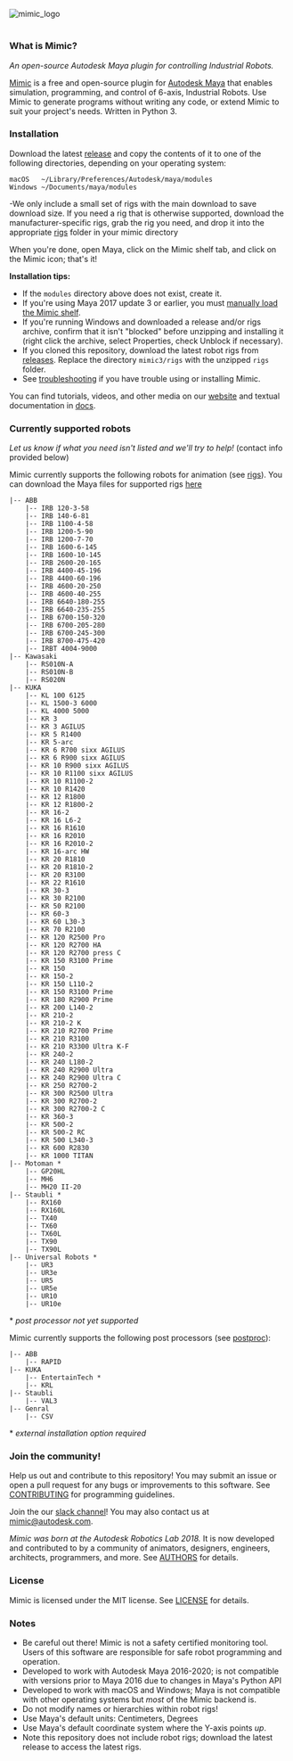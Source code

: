 

![mimic_logo](mimic3/logos/mimic_logo_web.gif)

#

### What is Mimic?

*An open-source Autodesk Maya plugin for controlling Industrial Robots.*

[Mimic](https://www.mimicformaya.com/) is a free and open-source plugin for [Autodesk Maya](https://www.autodesk.com/products/maya/overview) that enables simulation, programming, and control of 6-axis, Industrial Robots. Use Mimic to generate programs without writing any code, or extend Mimic to suit your project's needs. Written in Python 3.


### Installation

Download the latest [release](https://github.com/AutodeskRoboticsLab/Mimic/releases) and copy the contents of it to one of the following directories, depending on your operating system:
```
macOS   ~/Library/Preferences/Autodesk/maya/modules
Windows ~/Documents/maya/modules
```

-We only include a small set of rigs with the main download to save download size. If you need a rig that is otherwise supported, download the manufacturer-specific rigs, grab the rig you need, and drop it into the appropriate [rigs](mimic3/rigs) folder in your mimic directory

When you're done, open Maya, click on the Mimic shelf tab, and click on the Mimic icon; that's it!

**Installation tips:**

- If the `modules` directory above does not exist, create it.
- If you're using Maya 2017 update 3 or earlier, you must [manually load the Mimic shelf](https://youtu.be/bc3SqEXcE5Q?t=1m46s).
- If you're running Windows and downloaded a release and/or rigs archive,  confirm that it isn't "blocked" before unzipping and installing it (right click the archive, select Properties, check Unblock if necessary).
- If you cloned this repository, download the latest robot rigs from  [releases](https://github.com/AutodeskRoboticsLab/Mimic/releases). 
Replace the directory `mimic3/rigs`  with the unzipped `rigs` folder.
- See [troubleshooting](mimic3/docs/troubleshooting.md) if you have trouble  using or installing Mimic.

You can find tutorials, videos, and other media on our [website](https://www.mimicformaya.com/) and textual documentation in [docs](mimic3/docs).


### Currently supported robots

*Let us know if what you need isn't listed and we'll try to help!*
(contact info provided below)

Mimic currently supports the following robots for animation (see [rigs](mimic3/rigs)). You can download the Maya files for supported rigs [here](https://www.dropbox.com/sh/o9se8r87mii8glg/AACWWca7P0ccETUZrShZOtMqa?dl=0)

```
|-- ABB
    |-- IRB 120-3-58
    |-- IRB 140-6-81
    |-- IRB 1100-4-58
    |-- IRB 1200-5-90
    |-- IRB 1200-7-70
    |-- IRB 1600-6-145
    |-- IRB 1600-10-145
    |-- IRB 2600-20-165
    |-- IRB 4400-45-196
    |-- IRB 4400-60-196
    |-- IRB 4600-20-250
    |-- IRB 4600-40-255
    |-- IRB 6640-180-255
    |-- IRB 6640-235-255
    |-- IRB 6700-150-320
    |-- IRB 6700-205-280
    |-- IRB 6700-245-300
    |-- IRB 8700-475-420
    |-- IRBT 4004-9000
|-- Kawasaki
    |-- RS010N-A
    |-- RS010N-B
    |-- RS020N
|-- KUKA
    |-- KL 100 6125
    |-- KL 1500-3 6000
    |-- KL 4000 5000
    |-- KR 3
    |-- KR 3 AGILUS
    |-- KR 5 R1400
    |-- KR 5-arc
    |-- KR 6 R700 sixx AGILUS
    |-- KR 6 R900 sixx AGILUS
    |-- KR 10 R900 sixx AGILUS
    |-- KR 10 R1100 sixx AGILUS
    |-- KR 10 R1100-2
    |-- KR 10 R1420
    |-- KR 12 R1800
    |-- KR 12 R1800-2
    |-- KR 16-2
    |-- KR 16 L6-2
    |-- KR 16 R1610
    |-- KR 16 R2010
    |-- KR 16 R2010-2
    |-- KR 16-arc HW
    |-- KR 20 R1810
    |-- KR 20 R1810-2
    |-- KR 20 R3100
    |-- KR 22 R1610
    |-- KR 30-3
    |-- KR 30 R2100
    |-- KR 50 R2100
    |-- KR 60-3
    |-- KR 60 L30-3
    |-- KR 70 R2100
    |-- KR 120 R2500 Pro
    |-- KR 120 R2700 HA
    |-- KR 120 R2700 press C
    |-- KR 150 R3100 Prime
    |-- KR 150
    |-- KR 150-2
    |-- KR 150 L110-2
    |-- KR 150 R3100 Prime
    |-- KR 180 R2900 Prime
    |-- KR 200 L140-2
    |-- KR 210-2
    |-- KR 210-2 K
    |-- KR 210 R2700 Prime
    |-- KR 210 R3100
    |-- KR 210 R3300 Ultra K-F
    |-- KR 240-2
    |-- KR 240 L180-2
    |-- KR 240 R2900 Ultra
    |-- KR 240 R2900 Ultra C
    |-- KR 250 R2700-2
    |-- KR 300 R2500 Ultra
    |-- KR 300 R2700-2
    |-- KR 300 R2700-2 C
    |-- KR 360-3
    |-- KR 500-2
    |-- KR 500-2 RC
    |-- KR 500 L340-3
    |-- KR 600 R2830
    |-- KR 1000 TITAN
|-- Motoman *
    |-- GP20HL
    |-- MH6
    |-- MH20 II-20
|-- Staubli *
    |-- RX160
    |-- RX160L
    |-- TX40
    |-- TX60
    |-- TX60L
    |-- TX90
    |-- TX90L
|-- Universal Robots *
    |-- UR3
    |-- UR3e
    |-- UR5
    |-- UR5e
    |-- UR10
    |-- UR10e
```

\* *post processor not yet supported*

Mimic currently supports the following post processors
(see [postproc](mimic3/scripts/postproc)):

```
|-- ABB
    |-- RAPID
|-- KUKA
    |-- EntertainTech *
    |-- KRL
|-- Staubli
    |-- VAL3
|-- Genral
    |-- CSV
```

\* *external installation option required*


### Join the community!

Help us out and contribute to this repository!
You may submit an issue or open a pull request for any bugs or improvements to
this software. See [CONTRIBUTING](mimic3/docs/CONTRIBUTING.md) for programming guidelines.

Join the our [slack channel](https://www.mimicformaya.com/#community-section)!
You may also contact us at [mimic@autodesk.com](mailto:mimic@autodesk.com).

*Mimic was born at the Autodesk Robotics Lab 2018.* It is now developed
and contributed to by a community of animators, designers, engineers, architects,
programmers, and more.
See [AUTHORS](mimic3/docs/AUTHORS.md) for details.


### License

Mimic is licensed under the MIT license.
See [LICENSE](mimic3/docs/LICENSE.md) for details.


### Notes

- Be careful out there! Mimic is not a safety certified monitoring tool.
  Users of this software are responsible for safe robot programming and operation.
- Developed to work with Autodesk Maya 2016-2020; is not compatible with versions prior to Maya 2016 due to changes in Maya's Python API
- Developed to work with macOS and Windows; Maya is not compatible with other
  operating systems but *most* of the Mimic backend is.
- Do not modify names or hierarchies within robot rigs!
- Use Maya's default units: Centimeters, Degrees
- Use Maya's default coordinate system where the Y-axis points *up*.
- Note this repository does not include robot rigs; download the latest release
  to access the latest rigs.


#
